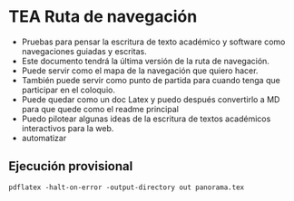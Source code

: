 
# TEA Ruta de navegación 

- Pruebas para pensar la escritura de texto académico y software como navegaciones guiadas y escritas. 
- Este documento tendrá la última versión de la ruta de navegación.
- Puede servir como el mapa de la navegación que quiero hacer.
- También puede servir como punto de partida para cuando tenga que participar en el coloquio.
- Puede quedar como un doc Latex y puedo después convertirlo a MD para que quede como el readme principal
- Puedo pilotear algunas ideas de la escritura de textos académicos interactivos para la web.
- automatizar

## Ejecución provisional

`pdflatex -halt-on-error -output-directory out panorama.tex`
